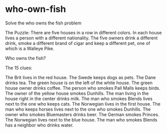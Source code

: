# who-own-fish
Solve the who owns the fish problem

The Puzzle:
There are five houses in a row in different colors. In each house lives a person with a different nationality. The five owners drink a different drink, smoke a different brand of cigar and keep a different pet, one of which is a Walleye Pike.

Who owns the fish?

The 15 clues:

The Brit lives in the red house.
The Swede keeps dogs as pets.
The Dane drinks tea.
The green house is on the left of the white house.
The green house owner drinks coffee.
The person who smokes Pall Malls keeps birds.
The owner of the yellow house smokes Dunhills.
The man living in the house right in the center drinks milk.
The man who smokes Blends lives next to the one who keeps cats.
The Norwegian lives in the first house.
The man who keeps horses lives next to the one who smokes Dunhills.
The owner who smokes Bluemasters drinks beer.
The German smokes Princes.
The Norwegian lives next to the blue house.
The man who smokes Blends has a neighbor who drinks water.
